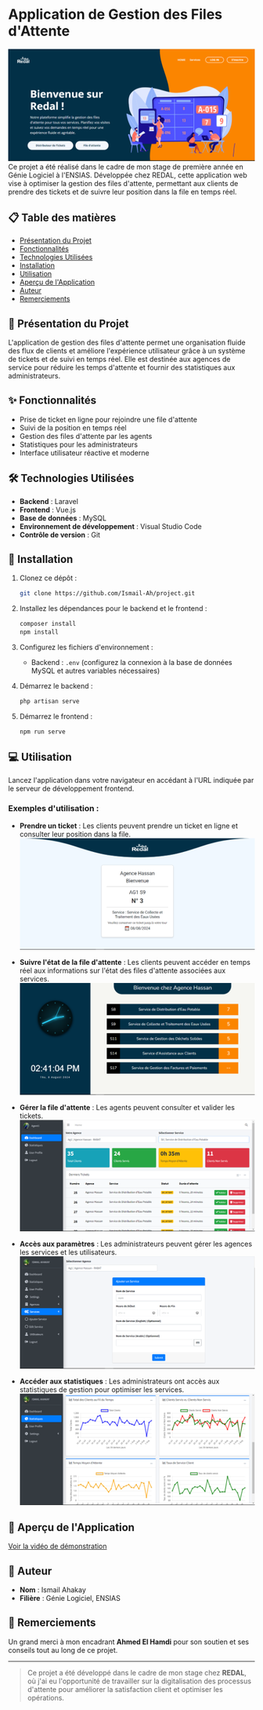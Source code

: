 # Application de Gestion des Files d'Attente
![Homepage](images/home1.PNG)
Ce projet a été réalisé dans le cadre de mon stage de première année en Génie Logiciel à l'ENSIAS. Développée chez REDAL, cette application web vise à optimiser la gestion des files d'attente, permettant aux clients de prendre des tickets et de suivre leur position dans la file en temps réel.

## 📋 Table des matières
- [Présentation du Projet](#📌-présentation-du-projet)
- [Fonctionnalités](#✨-fonctionnalités)
- [Technologies Utilisées](#🛠-technologies-utilisées)
- [Installation](#🚀-installation)
- [Utilisation](#💻-utilisation)
- [Aperçu de l'Application](#🎨-aperçu-de-lapplication)
- [Auteur](#👤-auteur)
- [Remerciements](#🙏-remerciements)

## 📌 Présentation du Projet
L'application de gestion des files d'attente permet une organisation fluide des flux de clients et améliore l'expérience utilisateur grâce à un système de tickets et de suivi en temps réel. Elle est destinée aux agences de service pour réduire les temps d'attente et fournir des statistiques aux administrateurs.

## ✨ Fonctionnalités
- Prise de ticket en ligne pour rejoindre une file d'attente
- Suivi de la position en temps réel
- Gestion des files d'attente par les agents
- Statistiques pour les administrateurs
- Interface utilisateur réactive et moderne

## 🛠 Technologies Utilisées
- **Backend** : Laravel
- **Frontend** : Vue.js
- **Base de données** : MySQL
- **Environnement de développement** : Visual Studio Code
- **Contrôle de version** : Git

## 🚀 Installation

1. Clonez ce dépôt :
    ```bash
    git clone https://github.com/Ismail-Ah/project.git
    ```
2. Installez les dépendances pour le backend et le frontend :
    ```bash
    composer install
    npm install
    ```
3. Configurez les fichiers d'environnement :
    - Backend : `.env` (configurez la connexion à la base de données MySQL et autres variables nécessaires)

4. Démarrez le backend :
    ```bash
    php artisan serve
    ```
5. Démarrez le frontend :
    ```bash
    npm run serve
    ```

## 💻 Utilisation
Lancez l'application dans votre navigateur en accédant à l'URL indiquée par le serveur de développement frontend. 

### Exemples d'utilisation :
- **Prendre un ticket** : Les clients peuvent prendre un ticket en ligne et consulter leur position dans la file.  
  ![Ticket](images/Ticket.PNG)

- **Suivre l'état de la file d'attente** : Les clients peuvent accéder en temps réel aux informations sur l'état des files d'attente associées aux services.
  ![File d'Attente](images/FileAttente.PNG)

- **Gérer la file d'attente** : Les agents peuvent consulter et valider les tickets.  
  ![Dashboard](images/dashboard.PNG)

- **Accès aux paramètres** : Les administrateurs peuvent gérer les agences les services et les utilisateurs.  
  ![Ajouter Service](images/ajouter_service.PNG)

- **Accéder aux statistiques** : Les administrateurs ont accès aux statistiques de gestion pour optimiser les services.  
  ![Statistiques](images/stat2.PNG)

## 🎨 Aperçu de l'Application
[Voir la vidéo de démonstration](https://drive.google.com/file/d/1JLJxI_xRk1PrD-AyqPo-aTuB893bssUW/view?usp=drive_link)

## 👤 Auteur
- **Nom** : Ismail Ahakay
- **Filière** : Génie Logiciel, ENSIAS

## 🙏 Remerciements
Un grand merci à mon encadrant **Ahmed El Hamdi** pour son soutien et ses conseils tout au long de ce projet.

---

> Ce projet a été développé dans le cadre de mon stage chez **REDAL**, où j'ai eu l'opportunité de travailler sur la digitalisation des processus d'attente pour améliorer la satisfaction client et optimiser les opérations.

